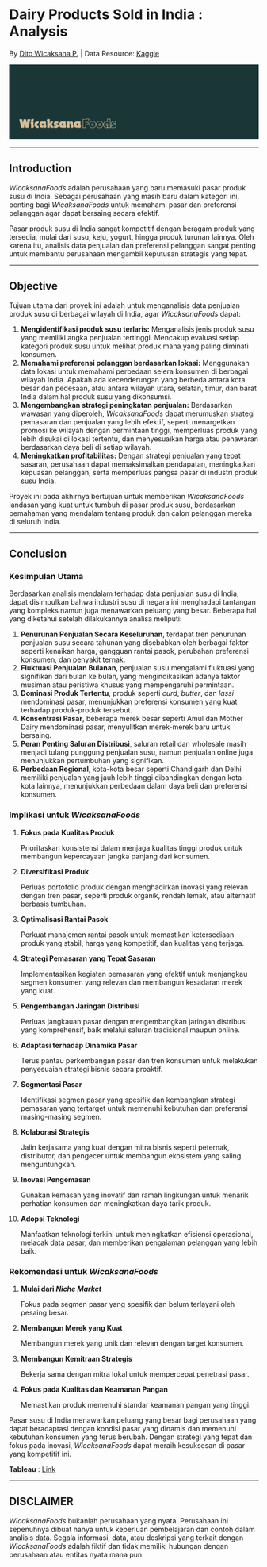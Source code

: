# **Dairy Products Sold in India** : Analysis

By [Dito Wicaksana P.](https://github.com/ditoowp) | Data Resource: [Kaggle](https://www.kaggle.com/datasets/suraj520/dairy-goods-sales-dataset)

<center><img src="wicaksana foods.png"/></center>

---

## Introduction

*WicaksanaFoods* adalah perusahaan yang baru memasuki pasar produk susu di India. Sebagai perusahaan yang masih baru dalam kategori ini, penting bagi *WicaksanaFoods* untuk memahami pasar dan preferensi pelanggan agar dapat bersaing secara efektif.

Pasar produk susu di India sangat kompetitif dengan beragam produk yang tersedia, mulai dari susu, keju, yogurt, hingga produk turunan lainnya. Oleh karena itu, analisis data penjualan dan preferensi pelanggan  sangat penting untuk membantu perusahaan mengambil keputusan strategis yang tepat.

---

## Objective

Tujuan utama dari proyek ini adalah untuk menganalisis data penjualan produk susu di berbagai wilayah di India, agar *WicaksanaFoods* dapat:

1. **Mengidentifikasi produk susu terlaris:**
    Menganalisis jenis produk susu yang memiliki angka penjualan tertinggi. Mencakup evaluasi setiap kategori produk susu untuk melihat produk mana yang paling diminati konsumen.
2. **Memahami preferensi pelanggan berdasarkan lokasi:**
    Menggunakan data lokasi untuk memahami perbedaan selera konsumen di berbagai wilayah India. Apakah ada kecenderungan yang berbeda antara kota besar dan pedesaan, atau antara wilayah utara, selatan, timur, dan barat India dalam hal produk susu yang dikonsumsi. 
3. **Mengembangkan strategi peningkatan penjualan:**
    Berdasarkan wawasan yang diperoleh, *WicaksanaFoods* dapat merumuskan strategi pemasaran dan penjualan yang lebih efektif, seperti menargetkan promosi ke wilayah dengan permintaan tinggi, memperluas produk yang lebih disukai di lokasi tertentu, dan menyesuaikan harga atau penawaran berdasarkan daya beli di setiap wilayah.
4. **Meningkatkan profitabilitas:**
    Dengan strategi penjualan yang tepat sasaran, perusahaan dapat memaksimalkan pendapatan,     meningkatkan kepuasan pelanggan, serta memperluas pangsa pasar di industri produk susu India.

Proyek ini pada akhirnya bertujuan untuk memberikan *WicaksanaFoods* landasan yang kuat untuk tumbuh di pasar produk susu, berdasarkan pemahaman yang mendalam tentang produk dan calon pelanggan mereka di seluruh India.

---

## Conclusion

### Kesimpulan Utama

Berdasarkan analisis mendalam terhadap data penjualan susu di India, dapat disimpulkan bahwa industri susu di negara ini menghadapi tantangan yang kompleks namun juga menawarkan peluang yang besar. Beberapa hal yang diketahui setelah dilakukannya analisa meliputi:

1. **Penurunan Penjualan Secara Keseluruhan**,
    terdapat tren penurunan penjualan susu secara tahunan yang disebabkan oleh berbagai faktor seperti kenaikan harga, gangguan rantai pasok, perubahan preferensi konsumen, dan penyakit ternak.
2. **Fluktuasi Penjualan Bulanan**,
    penjualan susu mengalami fluktuasi yang signifikan dari bulan ke bulan, yang mengindikasikan adanya faktor musiman atau peristiwa khusus yang mempengaruhi permintaan.
3. **Dominasi Produk Tertentu**,
    produk seperti *curd*, *butter*, dan *lassi* mendominasi pasar, menunjukkan preferensi konsumen yang kuat terhadap produk-produk tersebut.
4. **Konsentrasi Pasar**,
    beberapa merek besar seperti Amul dan Mother Dairy mendominasi pasar, menyulitkan merek-merek baru untuk bersaing.
5. **Peran Penting Saluran Distribusi**,
    saluran retail dan wholesale masih menjadi tulang punggung penjualan susu, namun penjualan online juga menunjukkan pertumbuhan yang signifikan.
6. **Perbedaan Regional**,
    kota-kota besar seperti Chandigarh dan Delhi memiliki penjualan yang jauh lebih tinggi dibandingkan dengan kota-kota lainnya, menunjukkan perbedaan dalam daya beli dan preferensi konsumen.

### Implikasi untuk *WicaksanaFoods*

1. **Fokus pada Kualitas Produk**

    Prioritaskan konsistensi dalam menjaga kualitas tinggi produk untuk membangun kepercayaan jangka panjang dari konsumen.
2. **Diversifikasi Produk**

    Perluas portofolio produk dengan menghadirkan inovasi yang relevan dengan tren pasar, seperti produk organik, rendah lemak, atau alternatif berbasis tumbuhan.
3. **Optimalisasi Rantai Pasok**

    Perkuat manajemen rantai pasok untuk memastikan ketersediaan produk yang stabil, harga yang kompetitif, dan kualitas yang terjaga.
4. **Strategi Pemasaran yang Tepat Sasaran**

    Implementasikan kegiatan pemasaran yang efektif untuk menjangkau segmen konsumen yang relevan dan membangun kesadaran merek yang kuat.
5. **Pengembangan Jaringan Distribusi**

    Perluas jangkauan pasar dengan mengembangkan jaringan distribusi yang komprehensif, baik melalui saluran tradisional maupun online.
6. **Adaptasi terhadap Dinamika Pasar**

    Terus pantau perkembangan pasar dan tren konsumen untuk melakukan penyesuaian strategi bisnis secara proaktif.
7. **Segmentasi Pasar**

    Identifikasi segmen pasar yang spesifik dan kembangkan strategi pemasaran yang tertarget untuk memenuhi kebutuhan dan preferensi masing-masing segmen.
8. **Kolaborasi Strategis**

    Jalin kerjasama yang kuat dengan mitra bisnis seperti peternak, distributor, dan pengecer untuk membangun ekosistem yang saling menguntungkan.
9. **Inovasi Pengemasan**

    Gunakan kemasan yang inovatif dan ramah lingkungan untuk menarik perhatian konsumen dan meningkatkan daya tarik produk.
10. **Adopsi Teknologi**
    
    Manfaatkan teknologi terkini untuk meningkatkan efisiensi operasional, melacak data pasar, dan memberikan pengalaman pelanggan yang lebih baik.

### Rekomendasi untuk *WicaksanaFoods*

1. **Mulai dari *Niche Market***

    Fokus pada segmen pasar yang spesifik dan belum terlayani oleh pesaing besar.
2. **Membangun Merek yang Kuat**

    Membangun merek yang unik dan relevan dengan target konsumen.
3. **Membangun Kemitraan Strategis**

    Bekerja sama dengan mitra lokal untuk mempercepat penetrasi pasar.
4. **Fokus pada Kualitas dan Keamanan Pangan**

    Memastikan produk memenuhi standar keamanan pangan yang tinggi.

Pasar susu di India menawarkan peluang yang besar bagi perusahaan yang dapat beradaptasi dengan kondisi pasar yang dinamis dan memenuhi kebutuhan konsumen yang terus berubah. Dengan strategi yang tepat dan fokus pada inovasi, *WicaksanaFoods* dapat meraih kesuksesan di pasar yang kompetitif ini.

**Tableau** : [Link](https://public.tableau.com/views/DairyProductSalesinIndia2019-2022/Dashboard1?:language=en-US&:sid=&:redirect=auth&:display_count=n&:origin=viz_share_link)

---

## **DISCLAIMER**

*WicaksanaFoods* bukanlah perusahaan yang nyata. Perusahaan ini sepenuhnya dibuat hanya untuk keperluan pembelajaran dan contoh dalam analisis data. Segala informasi, data, atau deskripsi yang terkait dengan *WicaksanaFoods* adalah fiktif dan tidak memiliki hubungan dengan perusahaan atau entitas nyata mana pun.
